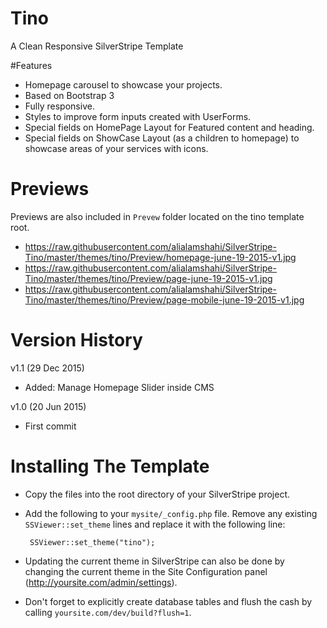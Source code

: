 # Tino
A Clean Responsive SilverStripe Template

#Features

 * Homepage carousel to showcase your projects.
 * Based on Bootstrap 3
 * Fully responsive.
 * Styles to improve form inputs created with UserForms.
 * Special fields on HomePage Layout for Featured content and heading.
 * Special fields on ShowCase Layout (as a children to homepage) to showcase areas of your services with icons.
 
# Previews
Previews are also included in `Prevew` folder located on the tino template root.

 * https://raw.githubusercontent.com/alialamshahi/SilverStripe-Tino/master/themes/tino/Preview/homepage-june-19-2015-v1.jpg
 * https://raw.githubusercontent.com/alialamshahi/SilverStripe-Tino/master/themes/tino/Preview/page-june-19-2015-v1.jpg
 * https://raw.githubusercontent.com/alialamshahi/SilverStripe-Tino/master/themes/tino/Preview/page-mobile-june-19-2015-v1.jpg

# Version History
v1.1 (29 Dec 2015)

 * Added: Manage Homepage Slider inside CMS
 
v1.0 (20 Jun 2015)

 * First commit

# Installing The Template

 * Copy the files into the root directory of your SilverStripe project.
 
 * Add the following to your `mysite/_config.php` file.  Remove any existing `SSViewer::set_theme` lines and replace it with the following line:

		SSViewer::set_theme("tino");
		
* Updating the current theme in SilverStripe can also be done by changing the current theme in the Site Configuration panel (http://yoursite.com/admin/settings).
 
 * Don't forget to explicitly create database tables and flush the cash by calling `yoursite.com/dev/build?flush=1`.
